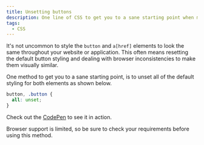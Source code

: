```yaml
---
title: Unsetting buttons
description: One line of CSS to get you to a sane starting point when making button and link elements look visually similar.
tags:
  - CSS
---
```

It's not uncommon to style the `button` and `a[href]` elements to look the same throughout your website or application. This often means resetting the default button styling and dealing with browser inconsistencies to make them visually similar.

One method to get you to a sane starting point, is to unset all of the default styling for both elements as shown below.

```css
button, .button {
  all: unset;
}
```

Check out the [CodePen](https://codepen.io/alexcarpenter/pen/yxaQYr) to see it in action.

Browser support is limited, so be sure to check your requirements before using this method.
